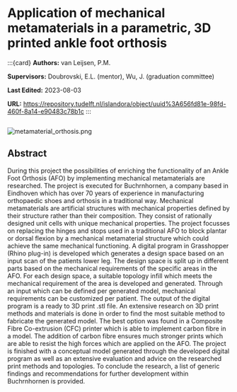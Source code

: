 # Application of mechanical metamaterials in a parametric, 3D printed ankle foot orthosis

:::{card}
**Authors:** van Leijsen, P.M.

**Supervisors:** Doubrovski, E.L. (mentor), Wu, J. (graduation committee)

**Last Edited:** 2023-08-03

**URL:** https://repository.tudelft.nl/islandora/object/uuid%3A656fd81e-98fd-460f-8a14-e90483c78b1c
:::

```{tags} 3d-scans, Advanced-Manufacturing, data-driven, personalized
```


![metamaterial_orthosis.png](metamaterial_orthosis.png)

## **Abstract**

During this project the possibilities of enriching the functionality of an Ankle Foot Orthosis (AFO) by implementing mechanical metamaterials are researched. The project is executed for Buchrnhornen, a company based in Eindhoven which has over 70 years of experience in manufacturing orthopaedic shoes and orthosis in a traditional way. Mechanical metamaterials are artificial structures with mechanical properties defined by their structure rather than their composition. They consist of rationally designed unit cells with unique mechanical properties. The project focusses on replacing the hinges and stops used in a traditional AFO to block plantar or dorsal flexion by a mechanical metamaterial structure which could achieve the same mechanical functioning. A digital program in Grasshopper (Rhino plug-in) is developed which generates a design space based on an input scan of the patients lower leg. The design space is split up in different parts based on the mechanical requirements of the specific areas in the AFO. For each design space, a suitable topology infill which meets the mechanical requirement of the area is developed and generated. Through an input which can be defined per generated model, mechanical requirements can be customized per patient. The output of the digital program is a ready to 3D print .stl file. An extensive research on 3D print methods and materials is done in order to find the most suitable method to fabricate the generated model. The best option was found in a Composite Fibre Co-extrusion (CFC) printer which is able to implement carbon fibre in a model. The addition of carbon fibre ensures much stronger prints which are able to resist the high forces which are applied on the AFO. The project is finished with a conceptual model generated through the developed digital program as well as an extensive evaluation and advice on the researched print methods and topologies. To conclude the research, a list of generic findings and recommendations for further development within Buchrnhornen is provided.